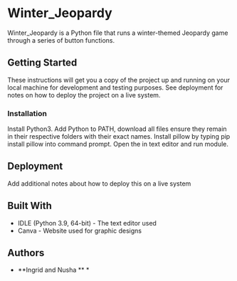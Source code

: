 # Winter_Jeopardy

Winter_Jeopardy is a Python file that runs a winter-themed Jeopardy game through a series of button functions.

## Getting Started

These instructions will get you a copy of the project up and running on your local machine for development and testing purposes. See deployment for notes on how to deploy the project on a live system.

### Installation

Install Python3. Add Python to PATH, download all files ensure they remain in their respective folders with their exact names. Install pillow by typing pip install pillow into command prompt. Open the in text editor and run module.

## Deployment

Add additional notes about how to deploy this on a live system

## Built With

* IDLE (Python 3.9, 64-bit) - The text editor used
* Canva - Website used for graphic designs

## Authors

* **Ingrid and Nusha ** *

